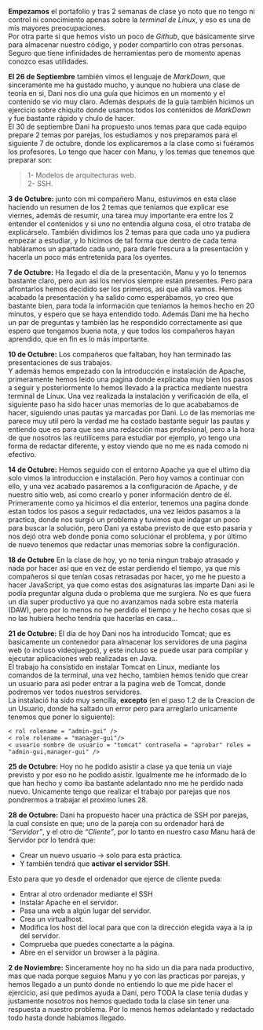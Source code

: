 **Empezamos** el portafolio y tras 2 semanas de clase yo noto que no tengo ni control ni conocimiento apenas sobre la _terminal de Linux_, y eso es una de mis mayores preocupaciones.  
Por otra parte si que hemos visto un poco de _Github_, que básicamente sirve para almacenar nuestro código, y poder compartirlo con otras personas. Seguro que tiene infinidades de herramientas pero de momento apenas conozco esas utilidades.

**El 26 de Septiembre** también vimos el lenguaje de _MarkDown_, que sinceramente me ha gustado mucho, y aunque no hubiera una clase de teoría en si, Dani nos dio una guía que hicimos en un momento y el contenido se vio muy claro. Además después de la guía también hicimos un ejercicio sobre chiquito donde usamos todos los contenidos de _MarkDown_ y fue bastante rápido y chulo de hacer.  
El 30 de septiembre Dani ha propuesto unos temas para que cada equipo prepare 2 temas por parejas, los estudiamos y nos preparamos para el siguiente 7 de octubre, donde los explicaremos a la clase como si fuéramos los profesores. Lo tengo que hacer con Manu, y los temas que tenemos que preparar son:
>1- Modelos de arquitecturas web.  
 2- SSH.

**3 de Octubre:** junto con mi compañero Manu, estuvimos en esta clase haciendo un resumen de los 2 temas que teníamos que explicar ese viernes, además de resumir, una tarea muy importante era entre los 2 entender el contenidos y si uno no entendía alguna cosa, el otro trataba de explicárselo.
También dividimos los 2 temas para que cada uno ya pudiera empezar a estudiar, y lo hicimos de tal forma que dentro de cada tema habláramos un apartado cada uno, para darle frescura a la presentación y hacerla un poco más entretenida para los oyentes.

**7 de Octubre:** Ha llegado el día de la presentación, Manu y yo lo tenemos bastante claro, pero aun asi los nervios siempre están presentes. Pero para afrontarlos hemos decidido ser los primeros, asi que allá vamos.
Hemos acabado la presentación y ha salido como esperábamos, yo creo que bastante bien, para toda la información que teníamos la hemos hecho en 20 minutos, y espero que se haya entendido todo. Además Dani me ha hecho un par de preguntas y también  las he respondido correctamente asi que espero que tengamos buena nota, y que todos los compañeros hayan aprendido, que en fin es lo más importante.

**10 de Octubre:** Los compañeros que faltaban, hoy han terminado las presentaciones de sus trabajos.  
Y además hemos empezado con la introducción e instalación de Apache, primeramente hemos leido una pagina donde explicaba muy bien los pasos a seguir y posteriormente lo hemos llevado a la practica mediante nuestra terminal de Línux. Una vez realizada la instalación y verificación de ella, el siguiente paso ha sido hacer unas memorias de lo que acababamos de hacer, siguiendo unas pautas ya marcadas por Dani. Lo de las memorias me parece muy util pero la verdad me ha costado bastante seguir las pautas y entiendo que es para que sea una redacción mas profesional, pero a la hora de que nosotros las reutilicems para estudiar por ejemplo, yo tengo una forma de redactar diferente, y estoy viendo que no me es nada comodo ni efectivo.

**14 de Octubre:** Hemos seguido con el entorno Apache ya que el ultimo dia solo vimos la introduccion e instalación. 
Pero hoy vamos a continuar con ello, y una vez acabado pasaremos a la configuración de Apache, y de nuestro sitio web, asi como crearlo y poner información dentro de él.  
Primeramente como ya hicimos el dia enterior, tenemos una pagina donde estan todos los pasos a seguir redactados, una vez leidos pasamos a la practica, donde nos surgió un problema y tuvimos que indagar un poco para buscar la solución, pero Dani ya estaba previsto de que esto pasaria y nos dejó otra web donde ponia como soluciónar el problema, y por último de nuevo tenemos que redactar unas memorias sobre la configuración.

**18 de Octubre** 
En la clase de hoy, yo no tenia ningun trabajo atrasado y nada por hacer así que en vez de estar perdiendo el tiempo, ya que mis compañeros sí que tenían cosas retrasadas por hacer, yo me he puesto a hacer JavaScript, ya que como estas dos asignaturas las imparte Dani asi le podía preguntar alguna duda o problema que me surgiera.
No es que fuera un dia super productivo ya que no avanzamos nada sobre esta materia (DAW), pero por lo menos no he perdido el tiempo y he hecho cosas que si no las hubiera hecho tendría que hacerlas en casa...

**21 de Octubre:** El dia de hoy Dani nos ha introducido Tomcat; que es basicamente un contenedor para almacenar los servidores de una pagina web (o incluso videojuegos), y este incluso se puede usar para compilar y ejecutar aplicaciones web realizadas en Java.  
El trabajo ha consistido en instalar Tomcat en Linux, mediante los comandos de la terminal, una vez hecho, tambien hemos tenido que crear un usuario para asi poder entrar a la pagina web de Tomcat, donde podremos ver todos nuestros servidores.  
La instalació ha sido muy sencilla, **excepto** (en el paso 1.2 de la Creacion de un Usuario, donde ha saltado un error pero para arreglarlo unicamente tenemos que poner lo siguiente):  
```
< rol rolename = "admin-gui" />  
< role rolename = "manager-gui"/>  
< usuario nombre de usuario = "tomcat" contraseña = "aprobar" roles = "admin-gui,manager-gui" />
```

**25 de Octubre:** 
Hoy no he podido asistir a clase ya que tenia un viaje previsto y por eso no he podido asistir. Igualmente me he informado de lo que han hecho y como iba bastante adelantado nno me he perdido nada nuevo. Unicamente tengo que realizar el trabajo por parejas que nos pondrermos a trabajar el proximo lunes 28.

**28 de Octubre:** 
Dani ha propuesto hacer una práctica de SSH por parejas, la cual consiste en que; uno de la pareja con su ordenador hará de _“Servidor”_, y el otro de _“Cliente”_, por lo tanto en nuestro caso Manu hará de Servidor por lo tendrá que:
- Crear un nuevo usuario -> solo para esta práctica.
- Y también tendrá que **activar el servidor SSH**.

 Esto para que yo desde el ordenador que ejerce de cliente pueda: 
- Entrar al otro ordenador mediante el SSH
- Instalar Apache en el servidor.
- Pasa una web a algún lugar del servidor.
- Crea un virtualhost.
- Modifica los host del local para que con la dirección elegida vaya a la ip del servidor.
- Comprueba que puedes conectarte a la página.
- Abre en el servidor un browser a la página.

**2 de Noviembre:** 
Sinceramente hoy no ha sido un dia para nada productivo, mas que nada porque seguios Manu y yo con las practicas por parejas, y hemos llegado a un punto donde no entiendo lo que me pide hacer el ejercicio, asi que pedimos ayuda a Dani, pero TODA la clase tenia dudas y justamente nosotros nos hemos quedado toda la clase sin tener una respuesta a nuestro problema.
Por lo menos hemos adelantado y redactado todo hasta donde habiamos llegado.
